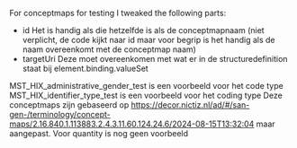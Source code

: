 For conceptmaps for testing I tweaked the following parts:
- id 
Het is handig als die hetzelfde is als de conceptmapnaam (niet verplicht, de code kijkt naar id maar voor begrip is het handig als de naam overeenkomt met de conceptmap naam)
- targetUri
Deze moet overeenkomen met wat er in de structuredefinition staat bij element.binding.valueSet

MST_HIX_administrative_gender_test is een voorbeeld voor het code type
MST_HIX_identifier_type_test is een voorbeeld voor het coding type
Deze conceptmaps zijn gebaseerd op https://decor.nictiz.nl/ad/#/san-gen-/terminology/concept-maps/2.16.840.1.113883.2.4.3.11.60.124.24.6/2024-08-15T13:32:04 maar aangepast.
Voor quantity is nog geen voorbeeld